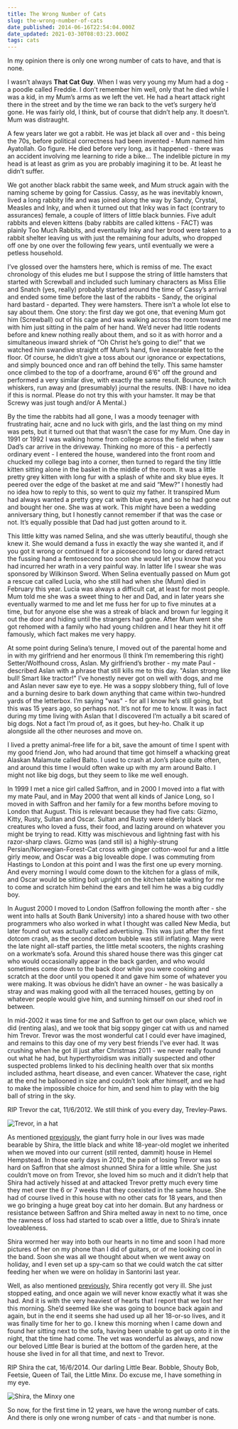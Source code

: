 ```yaml
---
title: The Wrong Number of Cats
slug: the-wrong-number-of-cats
date_published: 2014-06-16T22:54:04.000Z
date_updated: 2021-03-30T08:03:23.000Z
tags: cats
---
```


In my opinion there is only one wrong number of cats to have, and that is none.

I wasn’t always **That Cat Guy**. When I was very young my Mum had a dog - a poodle called Freddie. I don’t remember him well, only that he died while I was a kid, in my Mum’s arms as we left the vet. He had a heart attack right there in the street and by the time we ran back to the vet’s surgery he’d gone. He was fairly old, I think, but of course that didn’t help any. It doesn’t. Mum was distraught.

A few years later we got a rabbit. He was jet black all over and - this being the 70s, before political correctness had been invented - Mum named him Ayatollah. Go figure. He died before very long, as it happened - there was an accident involving me learning to ride a bike... The indelible picture in my head is at least as grim as you are probably imagining it to be. At least he didn’t suffer.

We got another black rabbit the same week, and Mum struck again with the naming scheme by going for Cassius. Cassy, as he was inevitably known, lived a long rabbity life and was joined along the way by Sandy, Crystal, Measles and Inky, and when it turned out that Inky was in fact (contrary to assurances) female, a couple of litters of little black bunnies. Five adult rabbits and eleven kittens (baby rabbits are called kittens - FACT) was plainly Too Much Rabbits, and eventually Inky and her brood were taken to a rabbit shelter leaving us with just the remaining four adults, who dropped off one by one over the following few years, until eventually we were a petless household.

I’ve glossed over the hamsters here, which is remiss of me. The exact chronology of this eludes me but I suppose the string of little hamsters that started with Screwball and included such luminary characters as Miss Ellie and Snatch (yes, really) probably started around the time of Cassy’s arrival and ended some time before the last of the rabbits - Sandy, the original hard bastard - departed. They were hamsters. There isn’t a whole lot else to say about them. One story: the first day we got one, that evening Mum got him (Screwball) out of his cage and was walking across the room toward me with him just sitting in the palm of her hand. We’d never had little rodents before and knew nothing really about them, and so it as with horror and a simultaneous inward shriek of “Oh Christ he’s going to die!” that we watched him swandive straight off Mum’s hand, five inexorable feet to the floor. Of course, he didn’t give a toss about our ignorance or expectations, and simply bounced once and ran off behind the telly. This same hamster once climbed to the top of a doorframe, around 6’6" off the ground and performed a very similar dive, with exactly the same result. Bounce, twitch whiskers, run away and (presumably) journal the results. (NB: I have no idea if this is normal. Please do not try this with your hamster. It may be that Screwy was just tough and/or A Mental.)

By the time the rabbits had all gone, I was a moody teenager with frustrating hair, acne and no luck with girls, and the last thing on my mind was pets, but it turned out that that wasn’t the case for my Mum. One day in 1991 or 1992 I was walking home from college across the field when I saw Dad’s car arrive in the driveway. Thinking no more of this - a perfectly ordinary event - I entered the house, wandered into the front room and chucked my college bag into a corner, then turned to regard the tiny little kitten sitting alone in the basket in the middle of the room. It was a little pretty grey kitten with long fur with a splash of white and sky blue eyes. It peered over the edge of the basket at me and said “Mew?” I honestly had no idea how to reply to this, so went to quiz my father. It transpired Mum had always wanted a pretty grey cat with blue eyes, and so he had gone out and bought her one. She was at work. This *might* have been a wedding anniversary thing, but I honestly cannot remember if that was the case or not. It’s equally possible that Dad had just gotten around to it.

This little kitty was named Selina, and she was utterly beautiful, though she knew it. She would demand a fuss in exactly the way she wanted it, and if you got it wrong or continued it for a picosecond too long or dared retract the fussing hand a femtosecond too soon she would let you know that you had incurred her wrath in a very painful way. In latter life I swear she was sponsored by Wilkinson Sword. When Selina eventually passed on Mum got a rescue cat called Lucia, who she still had when she (Mum) died in February this year. Lucia was always a difficult cat, at least for most people. Mum told me she was a sweet thing to her and Dad, and in later years she eventually warmed to me and let me fuss her for up to five minutes at a time, but for anyone else she was a streak of black and brown fur legging it out the door and hiding until the strangers had gone. After Mum went she got rehomed with a family who had young children and I hear they hit it off famously, which fact makes me very happy.

At some point during Selina’s tenure, I moved out of the parental home and in with my girlfriend and her enormous (I think I’m remembering this right) Setter/Wolfhound cross, Aslan. My girlfriend’s brother - my mate Paul - described Aslan with a phrase that still kills me to this day. "Aslan strong like bull! Smart like tractor!" I’ve honestly never got on well with dogs, and me and Aslan never saw eye to eye. He was a soppy slobbery thing, full of love and a burning desire to bark down anything that came within two-hundred yards of the letterbox. I’m saying "was" - for all I know he’s still going, but this was 15 years ago, so perhaps not. It’s not for me to know. It was in fact during my time living with Aslan that I discovered I’m actually a bit scared of big dogs. Not a fact I’m proud of, as it goes, but hey-ho. Chalk it up alongside all the other neuroses and move on.

I lived a pretty animal-free life for a bit, save the amount of time I spent with my good friend Jon, who had around that time got himself a whacking great Alaskan Malamute called Balto. I used to crash at Jon’s place quite often, and around this time I would often wake up with my arm around Balto. I might not like big dogs, but they seem to like me well enough.

In 1999 I met a nice girl called Saffron, and in 2000 I moved into a flat with my mate Paul, and in May 2000 that went all kinds of Janice Long, so I moved in with Saffron and her family for a few months before moving to London that August. This is relevant because they had five cats: Gizmo, Kitty, Rusty, Sultan and Oscar. Sultan and Rusty were elderly black creatures who loved a fuss, their food, and lazing around on whatever you might be trying to read. Kitty was mischievous and lightning fast with his razor-sharp claws. Gizmo was (and still is) a highly-strung Persian/Norwegian-Forest-Cat cross with ginger cotton-wool fur and a little girly meow, and Oscar was a big loveable dope. I was commuting from Hastings to London at this point and I was the first one up every morning. And every morning I would come down to the kitchen for a glass of milk, and Oscar would be sitting bolt upright on the kitchen table waiting for me to come and scratch him behind the ears and tell him he was a big cuddly boy.

In August 2000 I moved to London (Saffron following the month after - she went into halls at South Bank University) into a shared house with two other programmers who also worked in what I thought was called New Media, but later found out was actually called advertising. This was just after the first dotcom crash, as the second dotcom bubble was still inflating. Many were the late night all-staff parties, the little metal scooters, the nights crashing on a workmate’s sofa. Around this shared house there was this ginger cat who would occasionally appear in the back garden, and who would sometimes come down to the back door while you were cooking and scratch at the door until you opened it and gave him some of whatever you were making. It was obvious he didn’t have an owner - he was basically a stray and was making good with all the terraced houses, getting by on whatever people would give him, and sunning himself on our shed roof in between.

In mid-2002 it was time for me and Saffron to get our own place, which we did (renting alas), and we took that big soppy ginger cat with us and named him Trevor. Trevor was the most wonderful cat I could ever have imagined, and remains to this day one of my very best friends I’ve ever had. It was crushing when he got ill just after Christmas 2011 - we never really found out what he had, but hyperthyroidism was initially suspected and other suspected problems linked to his declining health over that six months included asthma, heart disease, and even cancer. Whatever the case, right at the end he ballooned in size and couldn’t look after himself, and we had to make the impossible choice for him, and send him to play with the big ball of string in the sky.

RIP Trevor the cat, 11/6/2012. We still think of you every day, Trevley-Paws.

![Trevor, in a hat](/public/images/2014/Jun/421007658_1c8d779bbb_o.jpg)

As mentioned [previously](/cats-and-dogs), the giant furry hole in our lives was made bearable by Shira, the little black and white 18-year-old moglet we inherited when we moved into our current (still rented, dammit) house in Hemel Hempstead. In those early days in 2012, the pain of losing Trevor was so hard on Saffron that she almost shunned Shira for a little while. She just couldn’t move on from Trevor, she loved him so much and it didn’t help that Shira had actively hissed at and attacked Trevor pretty much every time they met over the 6 or 7 weeks that they coexisted in the same house. She had of course lived in this house with no other cats for 18 years, and then we go bringing a huge great boy cat into her domain. But any hardness or resistance between Saffron and Shira melted away in next to no time, once the rawness of loss had started to scab over a little, due to Shira’s innate loveableness.

Shira wormed her way into both our hearts in no time and soon I had more pictures of her on my phone than I did of guitars, or of me looking cool in the band. Soon she was all we thought about when we went away on holiday, and I even set up a spy-cam so that we could watch the cat sitter feeding her when we were on holiday in Santorini last year.

Well, as also mentioned [previously](/cats-and-dogs), Shira recently got very ill. She just stopped eating, and once again we will never know exactly what it was she had. And it is with the very heaviest of hearts that I report that we lost her this morning. She’d seemed like she was going to bounce back again and again, but in the end it seems she had used up all her 18-or-so lives, and it was finally time for her to go. I knew this morning when I came down and found her sitting next to the sofa, having been unable to get up onto it in the night, that the time had come. The vet was wonderful as always, and now our beloved Little Bear is buried at the bottom of the garden here, at the house she lived in for all that time, and next to Trevor.

RIP Shira the cat, 16/6/2014. Our darling Little Bear. Bobble, Shouty Bob, Feetsie, Queen of Tail, the Little Minx. Do excuse me, I have something in my eye.

![Shira, the Minxy one](/public/images/2014/Jun/Photo-22-04-2012-08-45-13.jpg)

So now, for the first time in 12 years, we have the wrong number of cats. And there is only one wrong number of cats - and that number is none.
